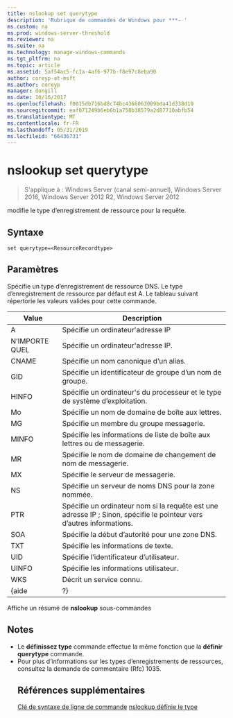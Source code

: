 ```yaml
---
title: nslookup set querytype
description: 'Rubrique de commandes de Windows pour ***- '
ms.custom: na
ms.prod: windows-server-threshold
ms.reviewer: na
ms.suite: na
ms.technology: manage-windows-commands
ms.tgt_pltfrm: na
ms.topic: article
ms.assetid: 5af54ac5-fc1a-4af6-977b-f8e97c8eba90
author: coreyp-at-msft
ms.author: coreyp
manager: dongill
ms.date: 10/16/2017
ms.openlocfilehash: f0015db716bd8c74bc4366063009bda41d338d19
ms.sourcegitcommit: eaf071249b6eb6b1a758b38579a2d87710abfb54
ms.translationtype: MT
ms.contentlocale: fr-FR
ms.lasthandoff: 05/31/2019
ms.locfileid: "66436731"
---
```

# <a name="nslookup-set-querytype"></a>nslookup set querytype

>S'applique à : Windows Server (canal semi-annuel), Windows Server 2016, Windows Server 2012 R2, Windows Server 2012

modifie le type d’enregistrement de ressource pour la requête.
## <a name="syntax"></a>Syntaxe
```
set querytype=<ResourceRecordtype>
```
## <a name="parameters"></a>Paramètres
<ResourceRecordtype> Spécifie un type d’enregistrement de ressource DNS. Le type d’enregistrement de ressource par défaut est A. Le tableau suivant répertorie les valeurs valides pour cette commande.

| Value |                                                   Description                                                   |
|-------|-----------------------------------------------------------------------------------------------------------------|
|   A   |                                      Spécifie un ordinateur&#39;adresse IP                                      |
|  N’IMPORTE QUEL  |                                     Spécifie un ordinateur&#39;adresse IP.                                      |
| CNAME |                                    Spécifie un nom canonique d’un alias.                                     |
|  GID  |                                  Spécifie un identificateur de groupe d’un nom de groupe.                                  |
| HINFO |                          Spécifie un ordinateur&#39;s du processeur et le type de système d’exploitation.                           |
|  Mo   |                                        Spécifie un nom de domaine de boîte aux lettres.                                         |
|  MG   |                                         Spécifie un membre du groupe messagerie.                                          |
| MINFO |                                   Spécifie les informations de liste de boîte aux lettres ou de messagerie.                                   |
|  MR   |                                     Spécifie le nom de domaine de changement de nom de messagerie.                                      |
|  MX   |                                          Spécifie le serveur de messagerie.                                          |
|  NS   |                                 Spécifie un serveur de noms DNS pour la zone nommée.                                 |
|  PTR  | Spécifie un ordinateur nom si la requête est une adresse IP ; Sinon, spécifie le pointeur vers d’autres informations. |
|  SOA  |                                Spécifie la début d’autorité pour une zone DNS.                                 |
|  TXT  |                                         Spécifie les informations de texte.                                         |
|  UID  |                                         Spécifie l’identificateur d’utilisateur.                                          |
| UINFO |                                         Spécifie les informations utilisateur.                                         |
|  WKS  |                                         Décrit un service connu.                                         |
| {aide |                                                       ?}                                                        |

Affiche un résumé de <strong>nslookup</strong> sous-commandes
## <a name="remarks"></a>Notes
- Le <strong>définissez type</strong> commande effectue la même fonction que la <strong>définir querytype</strong> commande.
- Pour plus d’informations sur les types d’enregistrements de ressources, consultez la demande de commentaire (Rfc) 1035.
  ## <a name="additional-references"></a>Références supplémentaires
  <a href="command-line-syntax-key.md" data-raw-source="[Command-Line Syntax Key](command-line-syntax-key.md)">Clé de syntaxe de ligne de commande</a>
  <a href="nslookup-set-type.md" data-raw-source="[nslookup set type](nslookup-set-type.md)">nslookup définie le type</a>
